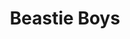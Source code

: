 ---
title: "Beastie Boys"
summary: "American hip hop band formed in New York in 1981 as a hardcore punk combo. After the success of their first hip hop track, \"Cooky Puss\" in 1983, they turned into a rap group that sometimes include punk rock tracks in their albums. From 1992 to 2001, they ran the label. The band officially stopped in June 2014, following the death of in 2012. Members: : vocals, guitar : vocals, bass : vocals, drums : guitar : drums + touring members: : disc jockey – disc jockey DJ – disc jockey – percussion – keyboards, vocals – drums – drums, percussion – disc jockey, turntablist and backing vocals"
image: "beastie-boys.jpg"
apple_music_artist_url: "None"
---